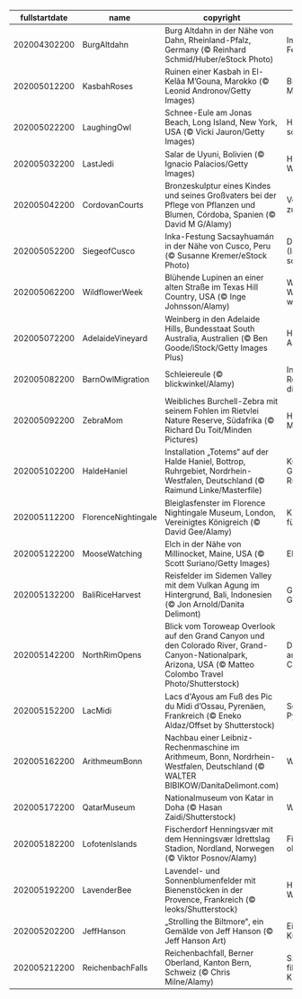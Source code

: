 |fullstartdate|name|copyright|title|image|
|--|--|--|--|--|
202004302200|BurgAltdahn|Burg Altdahn in der Nähe von Dahn, Rheinland-Pfalz, Germany (© Reinhard Schmid/Huber/eStock Photo)|Im Dahner Felsenland|![](/de-DE/2020/05/202004302200BurgAltdahn.jpg)|
202005012200|KasbahRoses|Ruinen einer Kasbah in El-Kelâa M’Gouna, Marokko (© Leonid Andronov/Getty Images)|Blütezeit in Marokko|![](/de-DE/2020/05/202005012200KasbahRoses.jpg)|
202005022200|LaughingOwl|Schnee-Eule am Jonas Beach, Long Island, New York, USA (© Vicki Jauron/Getty Images)|Haben Sie heute schon gelacht?|![](/de-DE/2020/05/202005022200LaughingOwl.jpg)|
202005032200|LastJedi|Salar de Uyuni, Bolivien (© Ignacio Palacios/Getty Images)|Heute ist Star-Wars-Tag|![](/de-DE/2020/05/202005032200LastJedi.jpg)|
202005042200|CordovanCourts|Bronzeskulptur eines Kindes und seines Großvaters bei der Pflege von Pflanzen und Blumen, Córdoba, Spanien (© David M G/Alamy)|Von Generation zu Generation|![](/de-DE/2020/05/202005042200CordovanCourts.jpg)|
202005052200|SiegeofCusco|Inka-Festung Sacsayhuamán in der Nähe von Cusco, Peru (© Susanne Kremer/eStock Photo)|Das (Inka-)Imperium schlägt zurück|![](/de-DE/2020/05/202005052200SiegeofCusco.jpg)|
202005062200|WildflowerWeek|Blühende Lupinen an einer alten Straße im Texas Hill Country, USA (© Inge Johnsson/Alamy)|Wo die Wildblumen wachsen|![](/de-DE/2020/05/202005062200WildflowerWeek.jpg)|
202005072200|AdelaideVineyard|Weinberg in den Adelaide Hills, Bundesstaat South Australia, Australien (© Ben Goode/iStock/Getty Images Plus)|Herbst in Australien|![](/de-DE/2020/05/202005072200AdelaideVineyard.jpg)|
202005082200|BarnOwlMigration|Schleiereule (© blickwinkel/Alamy)|In welchen Regionen lebt diese Eulenart?|![](/de-DE/2020/05/202005082200BarnOwlMigration.jpg)|
202005092200|ZebraMom|Weibliches Burchell-Zebra mit seinem Fohlen im Rietvlei Nature Reserve, Südafrika (© Richard Du Toit/Minden Pictures)|Heute ist Muttertag!|![](/de-DE/2020/05/202005092200ZebraMom.jpg)|
202005102200|HaldeHaniel|Installation „Totems“ auf der Halde Haniel, Bottrop, Ruhrgebiet, Nordrhein-Westfalen, Deutschland (© Raimund Linke/Masterfile)|Künstlicher Gipfel im Ruhrgebiet|![](/de-DE/2020/05/202005102200HaldeHaniel.jpg)|
202005112200|FlorenceNightingale|Bleiglasfenster im Florence Nightingale Museum, London, Vereinigtes Königreich (© David Gee/Alamy)|Krankenpflege für die Welt|![](/de-DE/2020/05/202005112200FlorenceNightingale.jpg)|
202005122200|MooseWatching|Elch in der Nähe von Millinocket, Maine, USA (© Scott Suriano/Getty Images)|Elchbeobachtung|![](/de-DE/2020/05/202005122200MooseWatching.jpg)|
202005132200|BaliRiceHarvest|Reisfelder im Sidemen Valley mit dem Vulkan Agung im Hintergrund, Bali, Indonesien (© Jon Arnold/Danita Delimont)|Grüne Getreidefelder|![](/de-DE/2020/05/202005132200BaliRiceHarvest.jpg)|
202005142200|NorthRimOpens|Blick vom Toroweap Overlook auf den Grand Canyon und den Colorado River, Grand-Canyon-Nationalpark, Arizona, USA (© Matteo Colombo Travel Photo/Shutterstock)|Der schönste Ort am Grand Canyon|![](/de-DE/2020/05/202005142200NorthRimOpens.jpg)|
202005152200|LacMidi|Lacs d'Ayous am Fuß des Pic du Midi d’Ossau, Pyrenäen, Frankreich (© Eneko Aldaz/Offset by Shutterstock)|See-Idyll in den Pyrenäen|![](/de-DE/2020/05/202005152200LacMidi.jpg)|
202005162200|ArithmeumBonn|Nachbau einer Leibniz-Rechenmaschine im Arithmeum, Bonn, Nordrhein-Westfalen, Deutschland (© WALTER BIBIKOW/DanitaDelimont.com)|Welt der Zahlen|![](/de-DE/2020/05/202005162200ArithmeumBonn.jpg)|
202005172200|QatarMuseum|Nationalmuseum von Katar in Doha (© Hasan Zaidi/Shutterstock)|Wüstenrose|![](/de-DE/2020/05/202005172200QatarMuseum.jpg)|
202005182200|LofotenIslands|Fischerdorf Henningsvær mit dem Henningsvær Idrettslag Stadion, Nordland, Norwegen (© Viktor Posnov/Alamy)|Fischerdorf von oben|![](/de-DE/2020/05/202005182200LofotenIslands.jpg)|
202005192200|LavenderBee|Lavendel- und Sonnenblumenfelder mit Bienenstöcken in der Provence, Frankreich (© leoks/Shutterstock)|Heute ist Weltbienentag|![](/de-DE/2020/05/202005192200LavenderBee.jpg)|
202005202200|JeffHanson|„Strolling the Biltmore“, ein Gemälde von Jeff Hanson (© Jeff Hanson Art)|Ein visionärer Künstler|![](/de-DE/2020/05/202005202200JeffHanson.jpg)|
202005212200|ReichenbachFalls|Reichenbachfall, Berner Oberland, Kanton Bern, Schweiz (© Chris Milne/Alamy)|Szene eines fiktiven Kriminalfalls|![](/de-DE/2020/05/202005212200ReichenbachFalls.jpg)|
